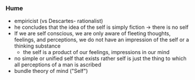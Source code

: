 ### Hume
- empiricist (vs Descartes- rationalist)
- he concludes that the idea of the self is simply fiction -> there is no self
- If we are self conscious, we are only aware of fleeting thoughts, feelings, and perceptions, we do not have an impression of the self or a thinking substance
	-  the self is a product of our feelings, impressions in our mind
- no simple or unified self that exists rather self is just the thing to which all perceptions of a man is ascribed
- bundle theory of mind ("Self")



